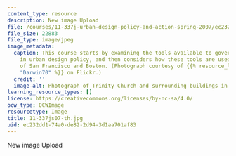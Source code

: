 ```yaml
---
content_type: resource
description: New image Upload
file: /courses/11-337j-urban-design-policy-and-action-spring-2007/ec232dd174a0de822d943d1aa701af83_11-337js07-th.jpg
file_size: 22883
file_type: image/jpeg
image_metadata:
  caption: This course starts by examining the tools available to governments engaging
    in urban design policy, and then considers how these tools are used in case studies
    of San Francisco and Boston. (Photograph courtesy of {{% resource_link "4e078b21-0b4e-46e8-83ce-31269eb1aed5"
    "Darwin70" %}} on Flickr.)
  credit: ''
  image-alt: Photograph of Trinity Church and surrounding buildings in downtown Boston.
learning_resource_types: []
license: https://creativecommons.org/licenses/by-nc-sa/4.0/
ocw_type: OCWImage
resourcetype: Image
title: 11-337js07-th.jpg
uid: ec232dd1-74a0-de82-2d94-3d1aa701af83
---
```

New image Upload